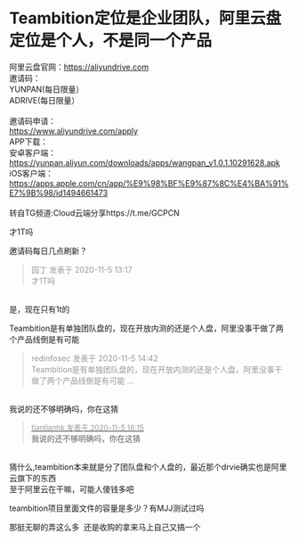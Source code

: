 # Teambition定位是企业团队，阿里云盘定位是个人，不是同一个产品


阿里云盘官网：https://aliyundrive.com<br />
邀请码：<br />
YUNPAN(每日限量）<br />
ADRIVE(每日限量）<br />
<br />
邀请码申请：<br />
https://www.aliyundrive.com/apply<br />
APP下载：<br />
安卓客户端：<br />
https://yunpan.aliyun.com/downloads/apps/wangpan_v1.0.1.10291628.apk<br />
iOS客户端：<br />
https://apps.apple.com/cn/app/%E9%98%BF%E9%87%8C%E4%BA%91%E7%9B%98/id1494661473<br />
<br />
转自TG频道:Cloud云端分享https://t.me/GCPCN

才1T吗

邀请码每日几点刷新？

<div class="quote"><blockquote><font color="#999999">园丁 发表于 2020-11-5 13:17</font><br />
<font color="#999999">才1T吗</font></blockquote></div><br />
是，现在只有1t的

Teambition是有单独团队盘的，现在开放内测的还是个人盘，阿里没事干做了两个产品线倒是有可能

<div class="quote"><blockquote><font color="#999999">redinfosec 发表于 2020-11-5 14:42</font><br />
<font color="#999999">Teambition是有单独团队盘的，现在开放内测的还是个人盘，阿里没事干做了两个产品线倒是有可能 ...</font></blockquote></div><br />
我说的还不够明确吗，你在这猜

<div class="quote"><blockquote><font size="2"><a href="https://www.hostloc.com/forum.php?mod=redirect&amp;goto=findpost&amp;pid=9407182&amp;ptid=762763" target="_blank"><font color="#999999">tiantianhk 发表于 2020-11-5 16:15</font></a></font><br />
我说的还不够明确吗，你在这猜</blockquote></div><br />
猜什么,teambition本来就是分了团队盘和个人盘的，最近那个drvie确实也是阿里云旗下的东西<br />
至于阿里云在干嘛，可能人傻钱多吧<br />
<img id="aimg_qv8D1" onclick="zoom(this, this.src, 0, 0, 0)" class="zoom" src="https://ae01.alicdn.com/kf/U36040c525af34b1883761ad733fbbfd3w.jpg" onmouseover="img_onmouseoverfunc(this)" onload="thumbImg(this)" border="0" alt="" />

teambition项目里面文件的容量是多少？有MJJ测试过吗

那挺无聊的弄这么多&nbsp;&nbsp;还是收购的拿来马上自己又搞一个
